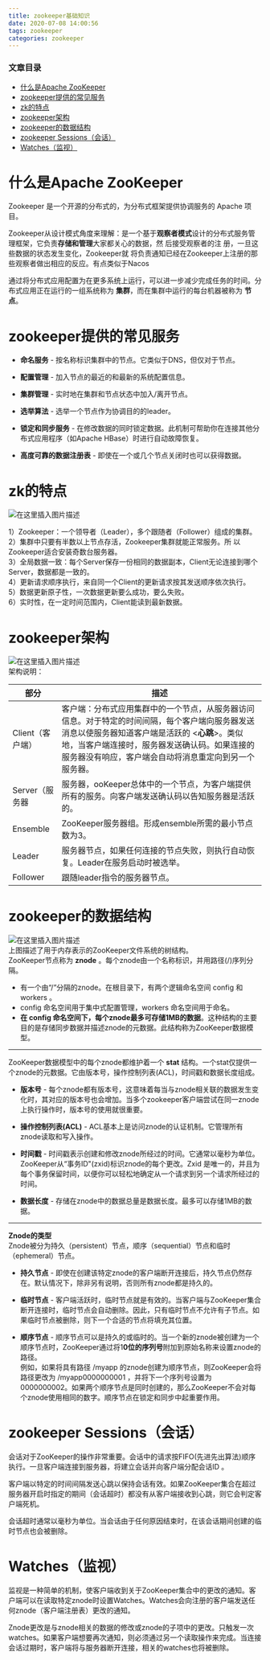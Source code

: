 ```yaml
---
title: zookeeper基础知识
date: 2020-07-08 14:00:56
tags: zookeeper
categories: zookeeper
---
```


<!--more-->

### 文章目录

- [什么是Apache ZooKeeper](#Apache_ZooKeeper_2)
- [zookeeper提供的常见服务](#zookeeper_10)
- [zk的特点](#zk_24)
- [zookeeper架构](#zookeeper_34)
- [zookeeper的数据结构](#zookeeper_45)
- [zookeeper Sessions（会话）](#zookeeper_Sessions_82)
- [Watches（监视）](#Watches_90)

# 什么是Apache ZooKeeper

Zookeeper 是一个开源的分布式的，为分布式框架提供协调服务的 Apache 项目。

Zookeeper从设计模式角度来理解：是一个基于**观察者模式**设计的分布式服务管理框架，它负责**存储和管理**大家都关心的数据，然 后接受观察者的注 册，一旦这些数据的状态发生变化，Zookeeper就 将负责通知已经在Zookeeper上注册的那些观察者做出相应的反应。有点类似于Nacos

通过将分布式应用配置为在更多系统上运行，可以进一步减少完成任务的时间。分布式应用正在运行的一组系统称为 **集群**，而在集群中运行的每台机器被称为 **节点**。

# zookeeper提供的常见服务

- **命名服务** \- 按名称标识集群中的节点。它类似于DNS，但仅对于节点。

- **配置管理** \- 加入节点的最近的和最新的系统配置信息。

- **集群管理** \- 实时地在集群和节点状态中加入/离开节点。

- **选举算法** \- 选举一个节点作为协调目的的leader。

- **锁定和同步服务** \- 在修改数据的同时锁定数据。此机制可帮助你在连接其他分布式应用程序（如Apache HBase）时进行自动故障恢复。

- **高度可靠的数据注册表** \- 即使在一个或几个节点关闭时也可以获得数据。

# zk的特点

![在这里插入图片描述](https://img-blog.csdnimg.cn/8df33a3880c9493781ceb2395c63471e.png?x-oss-process=image/watermark,type_ZHJvaWRzYW5zZmFsbGJhY2s,shadow_50,text_Q1NETiBAZkZlZS1vcHM=,size_20,color_FFFFFF,t_70,g_se,x_16)

1）Zookeeper：一个领导者（Leader），多个跟随者（Follower）组成的集群。  
2）集群中只要有半数以上节点存活，Zookeeper集群就能正常服务。所 以Zookeeper适合安装奇数台服务器。  
3）全局数据一致：每个Server保存一份相同的数据副本，Client无论连接到哪个Server，数据都是一致的。  
4）更新请求顺序执行，来自同一个Client的更新请求按其发送顺序依次执行。  
5）数据更新原子性，一次数据更新要么成功，要么失败。  
6）实时性，在一定时间范围内，Client能读到最新数据。

# zookeeper架构

![在这里插入图片描述](https://img-blog.csdnimg.cn/20200708134445252.jpg?x-oss-process=image/watermark,type_ZmFuZ3poZW5naGVpdGk,shadow_10,text_aHR0cHM6Ly9ibG9nLmNzZG4ubmV0L3FxXzIxMDQwNTU5,size_16,color_FFFFFF,t_70)  
架构说明：

| 部分 | 描述 |
| --- | --- |
| Client（客户端） | 客户端：分布式应用集群中的一个节点，从服务器访问信息。对于特定的时间间隔，每个客户端向服务器发送消息以使服务器知道客户端是活跃的 \<**心跳**\>。类似地，当客户端连接时，服务器发送确认码。如果连接的服务器没有响应，客户端会自动将消息重定向到另一个服务器。 |
| Server（服务器 | 服务器，ooKeeper总体中的一个节点，为客户端提供所有的服务。向客户端发送确认码以告知服务器是活跃的。 |
| Ensemble | ZooKeeper服务器组。形成ensemble所需的最小节点数为3。 |
| Leader | 服务器节点，如果任何连接的节点失败，则执行自动恢复。Leader在服务启动时被选举。 |
| Follower | 跟随leader指令的服务器节点。 |

# zookeeper的数据结构

![在这里插入图片描述](https://img-blog.csdnimg.cn/2020070813532463.png?x-oss-process=image/watermark,type_ZmFuZ3poZW5naGVpdGk,shadow_10,text_aHR0cHM6Ly9ibG9nLmNzZG4ubmV0L3FxXzIxMDQwNTU5,size_16,color_FFFFFF,t_70)  
上图描述了用于内存表示的ZooKeeper文件系统的树结构。  
ZooKeeper节点称为 **znode** 。每个znode由一个名称标识，并用路径\(/\)序列分隔。

- 有一个由“/”分隔的znode。在根目录下，有两个逻辑命名空间 config 和 workers 。
- config 命名空间用于集中式配置管理，workers 命名空间用于命名。
- **在 config 命名空间下，每个znode最多可存储1MB的数据**。这种结构的主要目的是存储同步数据并描述znode的元数据。此结构称为ZooKeeper数据模型。

---

ZooKeeper数据模型中的每个znode都维护着一个 **stat** 结构。一个stat仅提供一个znode的元数据。它由版本号，操作控制列表\(ACL\)，时间戳和数据长度组成。

- **版本号** \- 每个znode都有版本号，这意味着每当与znode相关联的数据发生变化时，其对应的版本号也会增加。当多个zookeeper客户端尝试在同一znode上执行操作时，版本号的使用就很重要。

- **操作控制列表\(ACL\)** \- ACL基本上是访问znode的认证机制。它管理所有znode读取和写入操作。

- **时间戳** \- 时间戳表示创建和修改znode所经过的时间。它通常以毫秒为单位。ZooKeeper从“事务ID"\(zxid\)标识znode的每个更改。Zxid 是唯一的，并且为每个事务保留时间，以便你可以轻松地确定从一个请求到另一个请求所经过的时间。

- **数据长度** \- 存储在znode中的数据总量是数据长度。最多可以存储1MB的数据。

---

**Znode的类型**  
Znode被分为持久（persistent）节点，顺序（sequential）节点和临时（ephemeral）节点。

- **持久节点** \- 即使在创建该特定znode的客户端断开连接后，持久节点仍然存在。默认情况下，除非另有说明，否则所有znode都是持久的。

- **临时节点** \- 客户端活跃时，临时节点就是有效的。当客户端与ZooKeeper集合断开连接时，临时节点会自动删除。因此，只有临时节点不允许有子节点。如果临时节点被删除，则下一个合适的节点将填充其位置。

- **顺序节点** \- 顺序节点可以是持久的或临时的。当一个新的znode被创建为一个顺序节点时，ZooKeeper通过将1**0位的序列号**附加到原始名称来设置znode的路径。  
  例如，如果将具有路径 /myapp 的znode创建为顺序节点，则ZooKeeper会将路径更改为 /myapp0000000001 ，并将下一个序列号设置为0000000002。如果两个顺序节点是同时创建的，那么ZooKeeper不会对每个znode使用相同的数字。顺序节点在锁定和同步中起重要作用。

# zookeeper Sessions（会话）

会话对于ZooKeeper的操作非常重要。会话中的请求按FIFO\(先进先出算法\)顺序执行。一旦客户端连接到服务器，将建立会话并向客户端分配会话ID 。

客户端以特定的时间间隔发送心跳以保持会话有效。如果ZooKeeper集合在超过服务器开启时指定的期间（会话超时）都没有从客户端接收到心跳，则它会判定客户端死机。

会话超时通常以毫秒为单位。当会话由于任何原因结束时，在该会话期间创建的临时节点也会被删除。

# Watches（监视）

监视是一种简单的机制，使客户端收到关于ZooKeeper集合中的更改的通知。客户端可以在读取特定znode时设置Watches。Watches会向注册的客户端发送任何znode（客户端注册表）更改的通知。

Znode更改是与znode相关的数据的修改或znode的子项中的更改。只触发一次watches。如果客户端想要再次通知，则必须通过另一个读取操作来完成。当连接会话过期时，客户端将与服务器断开连接，相关的watches也将被删除。